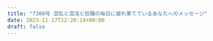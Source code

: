 ```yaml
---
title: "7388号 混乱と混沌と狂騒の毎日に疲れ果てているあなたへのメッセージ"
date: 2023-11-17T22:20:14+09:00
draft: false
---
```


```
```

```
```

